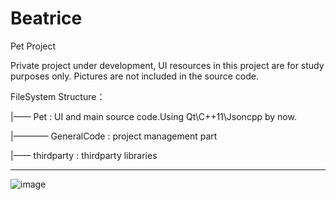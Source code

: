 # Beatrice

Pet Project

Private project under development, UI resources in this project are for study purposes only.
Pictures are not included in the source code.


FileSystem Structure：

|—— Pet : UI and main source code.Using Qt\C++11\Jsoncpp by now.

|———— GeneralCode : project management part

|—— thirdparty : thirdparty libraries




----------------------------------------------
![image](https://vpsct.com/mikuBot.gif)
